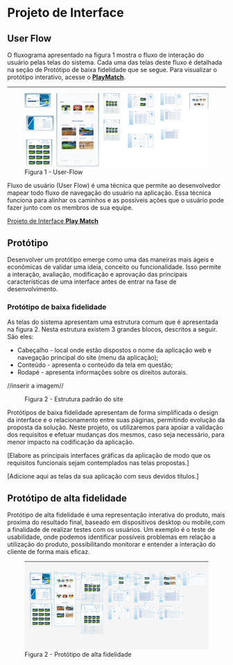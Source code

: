 
# Projeto de Interface

## User Flow

<p>O fluxograma apresentado na figura 1 mostra o fluxo de interação do usuário pelas telas do sistema. Cada uma das telas deste fluxo é detalhada na seção de Protótipo de baixa fidelidade que se segue. Para visualizar o protótipo interativo, acesse o <a href="https://www.figma.com/proto/VFvPmnAJoD9AUZqj33EeL4/Play-Match?node-id=90-263"><strong>PlayMatch</strong></a>.
<br>
<hr>
<figure>
  <img src="https://github.com/ICEI-PUC-Minas-PMV-ADS/pmv-ads-2024-1-e1-proj-web-t7-play-match/blob/main/documentos/img/playmatchv2.drawio.png" alt="userflow">
  <figcaption>Figura 1 - User-Flow</figcaption>

</figure></p>


<p>Fluxo de usuário (User Flow) é uma técnica que permite ao desenvolvedor mapear todo fluxo de navegação do usuário na aplicação. Essa técnica funciona para alinhar os caminhos e as possíveis ações que o usuário pode fazer junto com os membros de sua equipe.</p>

<a href="https://github.com/ICEI-PUC-Minas-PMV-ADS/pmv-ads-2024-1-e1-proj-web-t7-play-match/blob/main/documentos/img/layoutp.drawio.png" target="_blank">Projeto de Interface <strong>Play Match</strong></a> 

## Protótipo

Desenvolver um protótipo emerge como uma das maneiras mais ágeis e econômicas de validar uma ideia, conceito ou funcionalidade. Isso permite a interação, avaliação, modificação e aprovação das principais características de uma interface antes de entrar na fase de desenvolvimento.

### Protótipo de baixa fidelidade

<p>As telas do sistema apresentam uma estrutura comum que é apresentada na figura 2. Nesta estrutura existem 3 grandes blocos, descritos a seguir. São eles:
<ul>
  <li>Cabeçalho - local onde estão dispostos o nome da aplicação web e navegação principal do site (menu da aplicação);</li>
  <li>Conteúdo - apresenta o conteúdo da tela em questão;</li>
  <li>Rodapé - apresenta informações sobre os direitos autorais.</li>
</ul>
//inserir a imagem//
<figure> 
  <img src=""
    <figcaption>Figura 2 - Estrutura padrão do site
</figure> </p>

Protótipos de baixa fidelidade apresentam de forma simplificada o design da interface e o relacionamento entre suas páginas, permitindo evolução da proposta da solução. Neste projeto, os utilizaremos para apoiar a validação dos requisitos e efetuar mudanças dos mesmos, caso seja necessário, para menor impacto na codificação da aplicação.

[Elabore as principais interfaces gráficas da aplicação de modo que os requisitos funcionais sejam contemplados nas telas propostas.]

[Adicione aqui as telas da sua aplicação com seus devidos títulos.] 

## Protótipo de alta fidelidade

<p>Protótipo de alta fidelidade é uma representação interativa do produto, mais proxima do resultado final, baseado em dispositivos desktop ou mobile,com a finalidade de realizar testes com os usuários. Um exemplo é o teste de usabilidade, onde podemos identificar possíveis problemas em relação a utilização do produto, possibilitando monitorar e entender a interação do cliente de forma mais eficaz.

<figure>
  <img src="https://github.com/ICEI-PUC-Minas-PMV-ADS/pmv-ads-2024-1-e1-proj-web-t7-play-match/blob/main/documentos/img/tela%20completa.jpeg" alt="Prototipo de alta fidelidade"/>
  <figcaption>Figura 2 - Protótipo de alta fidelidade</figcaption>
</figure></p>
 



